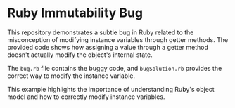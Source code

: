 # Ruby Immutability Bug

This repository demonstrates a subtle bug in Ruby related to the misconception of modifying instance variables through getter methods.  The provided code shows how assigning a value through a getter method doesn't actually modify the object's internal state.

The `bug.rb` file contains the buggy code, and `bugSolution.rb` provides the correct way to modify the instance variable.

This example highlights the importance of understanding Ruby's object model and how to correctly modify instance variables.